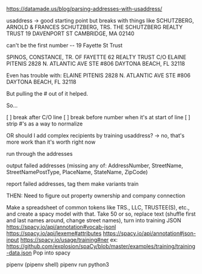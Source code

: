 https://datamade.us/blog/parsing-addresses-with-usaddress/

usaddress -> good starting point
  but breaks with things like
    SCHUTZBERG, ARNOLD & FRANCES SCHUTZBERG,
    TRS. THE SCHUTZBERG REALTY TRUST
    19 DAVENPORT ST
    CAMBRIDGE, MA 02140

can't be the first number -- 19 Fayette St Trust


SPINOS, CONSTANCE, TR.
OF FAYETTE 62 REALTY TRUST
C/O ELAINE PITENIS
2828 N. ATLANTIC AVE STE #806
DAYTONA BEACH, FL 32118


Even has trouble with:
ELAINE PITENIS 2828 N. ATLANTIC AVE STE #806 DAYTONA BEACH, FL 32118

But pulling the # out of it helped.




So...

[ ] break after C/O line
[ ] break before number when it's at start of line
[ ] strip #'s as a way to normalize

OR should I add complex recipients by training usaddress?
  -> no, that's more work than it's worth right now

run through the addresses

output failed addresses
  (missing any of: AddressNumber, StreetName, StreetNamePostType, PlaceName, StateName, ZipCode)

report failed addresses,
  tag them
  make variants
  train

THEN:
  Need to figure out property ownership
  and company connection

Make a spreadsheet of common tokens like TRS., LLC, TRUSTEE(S), etc., and create a spacy model with that.
Take 50 or so, replace text (shuffle first and last names around, change street names), turn into training JSON
  https://spacy.io/api/annotation#vocab-jsonl
  https://spacy.io/api/lexeme#attributes
  https://spacy.io/api/annotation#json-input
  https://spacy.io/usage/training#ner
    ex: https://github.com/explosion/spaCy/blob/master/examples/training/training-data.json
Pop into spacy




pipenv
(pipenv shell)
pipenv run python3
